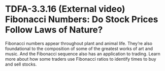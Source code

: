 # TDFA-3.3.16 (External video) Fibonacci Numbers: Do Stock Prices Follow Laws of Nature?

Fibonacci numbers appear throughout plant and animal life. They’re also foundational to the composition of some of the greatest works of art and music. And the Fibonacci sequence also has an application to trading. Learn more about how some traders use Fibonacci ratios to identify times to buy and sell stocks. 
